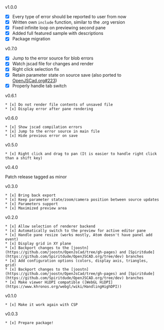 v1.0.0

 * [x] Every type of error should be reported to user from now
 * [x] Written own `include` function, similar to the .org version
 * [x] Fixed infinite loop on previewing second pane
 * [x] Added full featured sample with descriptions
 * [x] Package migration

v0.7.0

 * [x] Jump to the error source for blob errors
 * [x] Watch jscad file for changes and render
 * [x] Right click selection fix
 * [x] Retain parameter state on source save (also ported to [OpenJSCad.org#223](https://github.com/Spiritdude/OpenJSCAD.org/pull/223))
 * [x] Properly handle tab switch

v0.6.1

	* [x] Do not render file contents of unsaved file
	* [x] Display error after pane rendering

v0.6.0

	* [x] Show jscad compilation errors
	* [x] Jump to the error source in main file
	* [x] Hide previous error on save

v0.5.0

	* [x] Right click and drag to pan (It is easier to handle right click than a shift key)


v0.4.0

Patch release tagged as minor

v0.3.0

	* [x] Bring back export
	* [x] Keep parameter state/zoom/camera position between source updates
	* [x] Parameters support
	* [x] Maximized preview area

v0.2.0

	* [x] Allow selection of renderer backend
	* [x] Automatically switch to the preview for active editor pane
	* [x] Handle pane resize (works mostly, Atom doesn't have panel add event)
	* [x] Display grid in XY plane
	* [x] Backport changes to the [joostn](https://github.com/joostn/OpenJsCad/tree/gh-pages) and [Spiritdude](https://github.com/Spiritdude/OpenJSCAD.org/tree/dev) branches
	* [x] Add configuration options (colors, display axis, triangles, grid)
	* [x] Backport changes to the [joostn](https://github.com/joostn/OpenJsCad/tree/gh-pages) and [Spiritdude](https://github.com/Spiritdude/OpenJSCAD.org/tree/dev) branches
	* [x] Make viewer HiDPI compatible ([WebGL HiDPI](https://www.khronos.org/webgl/wiki/HandlingHighDPI))

v0.1.0

	* [x] Make it work again with CSP

v0.0.3

	* [x] Prepare package!
